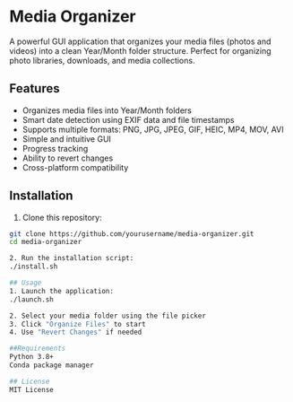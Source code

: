 # Media Organizer

A powerful GUI application that organizes your media files (photos and videos) into a clean Year/Month folder structure. Perfect for organizing photo libraries, downloads, and media collections.

## Features
- Organizes media files into Year/Month folders
- Smart date detection using EXIF data and file timestamps
- Supports multiple formats: PNG, JPG, JPEG, GIF, HEIC, MP4, MOV, AVI
- Simple and intuitive GUI
- Progress tracking
- Ability to revert changes
- Cross-platform compatibility

## Installation
1. Clone this repository:
```bash
git clone https://github.com/yourusername/media-organizer.git
cd media-organizer

2. Run the installation script:
./install.sh

## Usage
1. Launch the application:
./launch.sh

2. Select your media folder using the file picker
3. Click "Organize Files" to start
4. Use "Revert Changes" if needed

##Requirements
Python 3.8+
Conda package manager

## License
MIT License